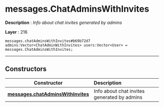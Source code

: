 # messages.ChatAdminsWithInvites

**Description** : *Info about chat invites generated by admins*

**Layer** : 216

```tl
messages.chatAdminsWithInvites#b69b72d7 admins:Vector<ChatAdminWithInvites> users:Vector<User> = messages.ChatAdminsWithInvites;
```

---

## Constructors

| Constructor | Description |
| :---: | :--- |
| [**messages.chatAdminsWithInvites**](constructor/messages.chatAdminsWithInvites) | Info about chat invites generated by admins |